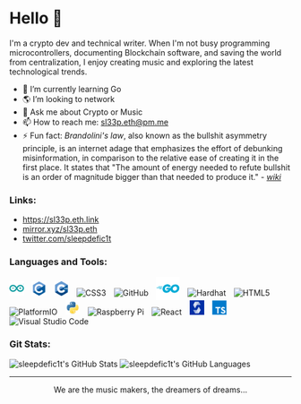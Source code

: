 
# Hello 👋

I'm a crypto dev and technical writer. When I'm not busy programming microcontrollers, documenting Blockchain software, and saving the world from centralization, I enjoy creating music and exploring the latest technological trends.

- 🌱 I’m currently learning Go
- 🌎 I’m looking to network
- 💬 Ask me about Crypto or Music
- 📫 How to reach me: <a href="mailto:sl33p.eth@pm.me">sl33p.eth@pm.me</a>
- ⚡ Fun fact: *Brandolini's law*, also known as the bullshit asymmetry principle, is an internet adage that emphasizes the effort of debunking misinformation, in comparison to the relative ease of creating it in the first place. It states that "The amount of energy needed to refute bullshit is an order of magnitude bigger than that needed to produce it." - *<a href="https://wikipedia.org/wiki/Brandolini's_law" target="_blank" rel="noopener noreferrer">wiki</a>*

### Links:

- <a href="https://sl33p.eth.link" target="_blank" rel="noopener noreferrer">https://sl33p.eth.link</a>
- <a href="https://mirror.xyz/sl33p.eth" target="_blank" rel="noopener noreferrer">mirror.xyz/sl33p.eth</a>
- <a href="https://twitter.com/sleepdefic1t" target="_blank" rel="noopener noreferrer">twitter.com/sleepdefic1t</a>

### Languages and Tools:

<div style="align-content: left;">
    <img alt="Arduino" height="26px" src="https://raw.githubusercontent.com/devicons/devicon/master/icons/arduino/arduino-original.svg" style="padding-right: 10px;" />
    <img alt="C" height="26px" src="https://raw.githubusercontent.com/devicons/devicon/master/icons/c/c-original.svg" style="padding-right: 10px;" />
    <img alt="C++" height="26px" src="https://raw.githubusercontent.com/devicons/devicon/master/icons/cplusplus/cplusplus-original.svg" style="padding-right: 10px;" />
    <img alt="CSS3" height="26px" src="https://cdn.jsdelivr.net/gh/devicons/devicon/icons/css3/css3-original.svg" style="padding-right: 10px;" />
    <img alt="GitHub" height="26px" src="https://user-images.githubusercontent.com/3369400/139447912-e0f43f33-6d9f-45f8-be46-2df5bbc91289.png" style="padding-right: 10px;" />
    <img alt="Go" width="42px" valign="-8px" src="https://raw.githubusercontent.com/devicons/devicon/master/icons/go/go-original-wordmark.svg" style="padding-right: 10px;" />
    <img alt="Hardhat" height="26px" valign="-2" src="https://c.gitcoin.co/grants/32b6fabb70180e949a0490be4d9f1a2d/Hardhat-color-logotype-vertical.svg" style="padding-right: 10px;" />
    <img alt="HTML5" height="26px" src="https://cdn.jsdelivr.net/gh/devicons/devicon/icons/html5/html5-original.svg" style="padding-right: 10px;" />
    <img alt="PlatformIO" height="26px" src="https://raw.githubusercontent.com/platformio/platformio-vscode-ide/69bfc19bae633213c6d5455b47cb22efb2dcfed4/resources/platformio-logo.png" style="padding-right: 10px;" />
    <img alt="Python" height="26px" src="https://raw.githubusercontent.com/devicons/devicon/master/icons/python/python-original.svg" style="padding-right: 10px;" />
    <img alt="Raspberry Pi" height="26px" src="https://static.cdnlogo.com/logos/r/98/raspberry-pi.svg" style="padding-right: 10px;" />
    <img alt="React" height="26px" src="https://cdn.jsdelivr.net/gh/devicons/devicon/icons/react/react-original.svg" style="padding-right: 10px;" />
    <img alt="Solidity" height="26px" src="./icons/solidity-original.svg" style="padding-right: 10px;" />
    <img alt="TypeScript" height="26px" src="https://raw.githubusercontent.com/devicons/devicon/master/icons/typescript/typescript-original.svg" style="padding-right: 10px" />
    <img alt="Visual Studio Code" height="26px" src="https://cdn.jsdelivr.net/gh/devicons/devicon/icons/vscode/vscode-original.svg" style="padding-right: 10px;" />
</div>

### Git Stats:

<img width="400px" alt="sleepdefic1t's GitHub Stats" src="https://sl33p-readme-stats.vercel.app/api?username=sleepdefic1t&hide_title=true&show_icons=true&hide_border=false&border_radius=10%&icon_color=FFE400&bg_color=09131B&text_color=ffffff&border_color=0c1a25&count_private=true" />

<img width="400px" alt="sleepdefic1t's GitHub Languages" src="https://sl33p-readme-stats.vercel.app/api/top-langs/?username=sleepdefic1t&hide_title=true&langs_count=8&hide=perl,perl%206&exclude_repo=solar-docs&layout=compact&hide_border=true&border_radius=10%&bg_color=09131B&text_color=ffffff&border_color=0c1a25" />

---

<div align="center">
    We are the music makers, the dreamers of dreams...
</div>
